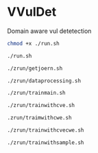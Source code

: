 # VVulDet
Domain aware vul detetection



```bash
chmod +x ./run.sh
```
```bash
./run.sh
```


```bash
./zrun/getjoern.sh
```


```bash
./zrun/dataprocessing.sh
```

```bash
./zrun/trainmain.sh
```

```bash
./zrun/trainwithcve.sh
```

```bash
.zrun/traimwithcwe.sh
```

```bash
./zrun/trainwithcvecwe.sh
```

```bash
./zrun/trainwithsample.sh
```


